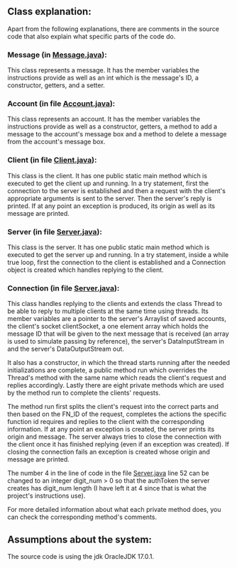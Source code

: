## Class explanation:

Apart from the following explanations, there are comments in the source code that also
explain what specific parts of the code do.

### Message (in [Message.java](src/Message.java)):

This class represents a message. It has the member variables the instructions
provide as well as an int which is the message's ID, a constructor, getters, and a setter.

### Account (in file [Account.java](src/Account.java)):

This class represents an account. It has the member variables the instructions
provide as well as a constructor, getters, a method to add a message to the account's
message box and a method to delete a message from the account's message box.

### Client (in file [Client.java](src/Client.java)):

This class is the client. It has one public static main method which is executed
to get the client up and running. In a try statement, first the connection to the
server is established and then a request with the client's appropriate arguments
is sent to the server. Then the server's reply is printed. If at any point an
exception is produced, its origin as well as its message are printed.

### Server (in file [Server.java](src/Server.java)):

This class is the server. It has one public static main method which is executed
to get the server up and running. In a try statement, inside a while true loop,
first the connection to the client is established and a Connection object is
created which handles replying to the client.

### Connection (in file [Server.java](src/Server.java)):

This class handles replying to the clients and extends the class Thread to be
able to reply to multiple clients at the same time using threads. Its member
variables are a pointer to the server's Arraylist of saved accounts, the client's
socket clientSocket, a one element array which holds the message ID that will
be given to the next message that is received (an array is used to simulate
passing by reference), the server's DataInputStream in and the server's
DataOutputStream out.

It also has a constructor, in which the thread starts running after the needed
initializations are complete, a public method run which overrides the Thread's
method with the same name which reads the client's request and replies
accordingly. Lastly there are eight private methods which are used by the method
run to complete the clients' requests.

The method run first splits the client's request into the correct parts and then
based on the FN_ID of the request, completes the actions the specific function id
requires and replies to the client with the corresponding information. If at any
point an exception is created, the server prints its origin and message. The server
always tries to close the connection with the client once it has finished replying
(even if an exception was created). If closing the connection fails an exception
is created whose origin and message are printed.

The number 4 in the line of code in the file [Server.java](src/Server.java)
line 52 can be changed to an integer digit_num > 0 so that the authToken the server
creates has digit_num length (I have left it at 4 since that is what the project's
instructions use).

For more detailed information about what each private method does, you can check
the corresponding method's comments.

## Assumptions about the system:

The source code is using the jdk OracleJDK 17.0.1.